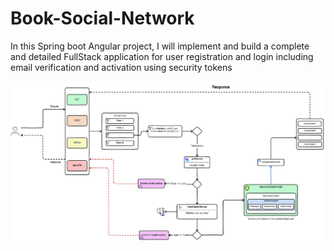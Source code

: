 # Book-Social-Network
In this Spring boot Angular project, I will implement and build a complete and detailed FullStack application for user registration and login including email verification and activation using security tokens

![Spring Security Overview](image-diagram/security.png)
